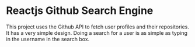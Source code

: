 # Reactjs Github Search Engine

This project uses the Github API to fetch user profiles and their repositories. It has a very simple design. Doing a search for a user is as simple as typing in the username in the search box.
